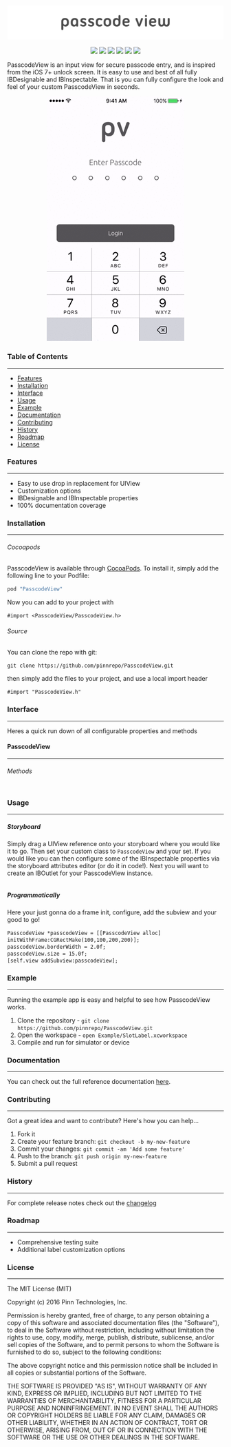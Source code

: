 ![Alt text](https://raw.githubusercontent.com/pinnrepo/PasscodeView/master/logo.png?raw=true "PasscodeView")

<p align="center">
<img src="https://img.shields.io/cocoapods/v/PasscodeView.svg?style=flat">
<img src="https://travis-ci.org/pinnrepo/PasscodeView.svg?branch=master">
<img src="https://img.shields.io/cocoapods/metrics/doc-percent/PasscodeView.svg?style=flat">
<img src="https://img.shields.io/cocoapods/l/PasscodeView.svg?style=flat">
<img src="https://img.shields.io/cocoapods/p/PasscodeView.svg?style=flat">
<img src="https://img.shields.io/badge/language-objective--c-lightgrey.svg">
</p>

PasscodeView is an input view for secure passcode entry, and is inspired from 
the iOS 7+ unlock screen. It is easy to use and best of all fully IBDesignable
and IBInspectable. That is you can fully configure the look and feel of your
custom PasscodeView in seconds.

<p align="center">
<img src="https://raw.githubusercontent.com/pinnrepo/PasscodeView/master/PasscodeViewExample.gif">
</p>

### Table of Contents
---------------------

* [Features](#features)
* [Installation](#installation)
* [Interface](#interface)
* [Usage](#usage)
* [Example](#example)
* [Documentation](#documentation)
* [Contributing](#contributing)
* [History](#history)
* [Roadmap](#roadmap)
* [License](#license)

### Features
------------

* Easy to use drop in replacement for UIView
* Customization options
* IBDesignable and IBInspectable properties
* 100% documentation coverage

### Installation
----------------

###### Cocoapods

PasscodeView is available through [CocoaPods](http://cocoapods.org). To install
it, simply add the following line to your Podfile:

```ruby
pod "PasscodeView"
```

Now you can add to your project with

```objc
#import <PasscodeView/PasscodeView.h>
```

###### Source

You can clone the repo with git:

```
git clone https://github.com/pinnrepo/PasscodeView.git
```

then simply add the files to your project, and use a local import header

```objc
#import "PasscodeView.h"
```

### Interface
-------------

Heres a quick run down of all configurable properties and methods

#### PasscodeView
------------------

###### Methods
```objc
```

### Usage
---------

##### Storyboard

Simply drag a UIView reference onto your storyboard where you would like it
to go. Then set your custom class to `PasscodeView` and your set. If you would
like you can then configure some of the IBInspectable properties via the 
storyboard attributes editor (or do it in code!). Next you will want to
create an IBOutlet for your PasscodeView instance.

```objc
```

##### Programmatically

Here your just gonna do a frame init, configure, add the subview and your good
to go!

```objc
PasscodeView *passcodeView = [[PasscodeView alloc] initWithFrame:CGRectMake(100,100,200,200)];
passcodeView.borderWidth = 2.0f;
passcodeView.size = 15.0f;
[self.view addSubview:passcodeView];
```

### Example
-----------

Running the example app is easy and helpful to see how PasscodeView works.

1. Clone the repository - `git clone https://github.com/pinnrepo/PasscodeView.git`
2. Open the workspace - `open Example/SlotLabel.xcworkspace`
3. Compile and run for simulator or device

### Documentation
-----------------

You can check out the full reference documentation
[here](http://cocoadocs.org/docsets/PasscodeView/).


### Contributing
----------------

Got a great idea and want to contribute? Here's how you can help...

1. Fork it
2. Create your feature branch: `git checkout -b my-new-feature`
3. Commit your changes: `git commit -am 'Add some feature'`
4. Push to the branch: `git push origin my-new-feature`
5. Submit a pull request

### History
-----------

For complete release notes check out the [changelog](https://github.com/pinnrepo/PasscodeView/blob/master/CHANGELOG.md)

### Roadmap
-----------

* Comprehensive testing suite
* Additional label customization options

### License
-----------

The MIT License (MIT)

Copyright (c) 2016 Pinn Technologies, Inc.

Permission is hereby granted, free of charge, to any person obtaining a copy of this software and associated documentation files (the "Software"), to deal in the Software without restriction, including without limitation the rights to use, copy, modify, merge, publish, distribute, sublicense, and/or sell copies of the Software, and to permit persons to whom the Software is furnished to do so, subject to the following conditions:

The above copyright notice and this permission notice shall be included in all copies or substantial portions of the Software.

THE SOFTWARE IS PROVIDED "AS IS", WITHOUT WARRANTY OF ANY KIND, EXPRESS OR IMPLIED, INCLUDING BUT NOT LIMITED TO THE WARRANTIES OF MERCHANTABILITY, FITNESS FOR A PARTICULAR PURPOSE AND NONINFRINGEMENT. IN NO EVENT SHALL THE AUTHORS OR COPYRIGHT HOLDERS BE LIABLE FOR ANY CLAIM, DAMAGES OR OTHER LIABILITY, WHETHER IN AN ACTION OF CONTRACT, TORT OR OTHERWISE, ARISING FROM, OUT OF OR IN CONNECTION WITH THE SOFTWARE OR THE USE OR OTHER DEALINGS IN THE SOFTWARE.
